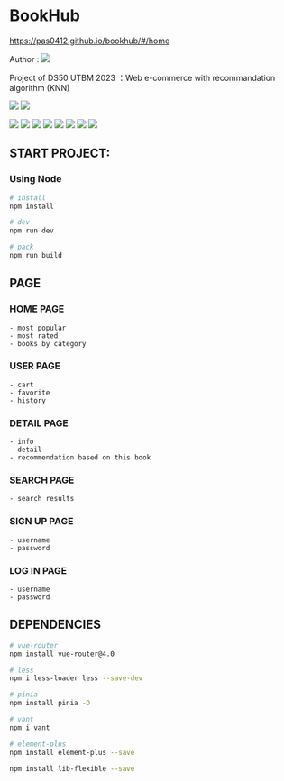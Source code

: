 # BookHub 
https://pas0412.github.io/bookhub/#/home

Author : [![](https://img.shields.io/badge/@Pas0412-grey)](https://github.com/Pas0412)

Project of DS50 UTBM 2023 ：Web e-commerce with recommandation algorithm (KNN)

![](https://img.shields.io/badge/IDE-VSCODE-007ACC?style=flat&logo=visual-studio-code)
![](https://img.shields.io/badge/Platform-MacOS&emsp;Ventura&emsp;13.0.1-000000?style=flat&logo=apple)

![](https://img.shields.io/badge/Node.js-v18.15.0-CB3837?style=for-the-badge&logo=npm)
![](https://img.shields.io/badge/Npm-v9.5.0-339933?style=for-the-badge&logo=node.js)
![](https://img.shields.io/badge/Vue-v3.2.47-4fc08d?style=for-the-badge&logo=vue.js)
![](https://img.shields.io/badge/Vite-v4.2.0-646CFF?style=for-the-badge&logo=vite)
![](https://img.shields.io/badge/Pinia-v2.0.34-yellow?style=for-the-badge&logo=pinia)
![](https://img.shields.io/badge/Vant-v4.1.0-lightblue?style=for-the-badge&logo=vant)
![](https://img.shields.io/badge/Less-v4.1.3-1D365D?style=for-the-badge&logo=less)
![](https://img.shields.io/badge/Element+-v2.3.5-lightblue?style=for-the-badge&logo=e)

## START PROJECT:

### Using Node
``` bash
# install
npm install

# dev
npm run dev

# pack
npm run build
```

## PAGE

###  HOME PAGE
    - most popular
    - most rated
    - books by category

###  USER PAGE
    - cart
    - favorite
    - history

###  DETAIL PAGE
    - info
    - detail
    - recommendation based on this book

###  SEARCH PAGE
    - search results
    
###  SIGN UP PAGE
    - username
    - password

###  LOG IN PAGE
    - username
    - password

## DEPENDENCIES
``` bash
# vue-router
npm install vue-router@4.0 

# less
npm i less-loader less --save-dev

# pinia
npm install pinia -D

# vant
npm i vant

# element-plus
npm install element-plus --save

npm install lib-flexible --save
```
